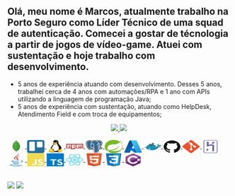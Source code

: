 ## Olá, meu nome é Marcos, atualmente trabalho na Porto Seguro como Líder Técnico de uma squad de autenticação. Comecei a gostar de técnologia a partir de jogos de vídeo-game. Atuei com sustentação e hoje trabalho com desenvolvimento.

- 5 anos de experiência atuando com desenvolvimento. Desses 5 anos, trabalhei cerca de 4 anos com automações/RPA e 1 ano com APIs utilizando a linguagem de programação Java;
- 5 anos de experiência com sustentação, atuando como HelpDesk, Atendimento Field e com troca de equipamentos;

<div align="center">
  <a href="https://github.com/MVBPinho">
  <img height="180em" src="https://github-readme-stats.vercel.app/api?username=MVBPinho&show_icons=true&theme=dark&include_all_commits=true&count_private=true"/>
  <img height="180em" src="https://github-readme-stats.vercel.app/api/top-langs/?username=MVBPinho&layout=compact&langs_count=7&theme=dark"/>
</div>

  <div style="display: inline_block"><br>
    <img align="center" alt="Pinho-CSS" height="30" width="40" src="https://github.com/devicons/devicon/blob/master/icons/mongodb/mongodb-original.svg"> 
       <img align="center" alt="Pinho-CSS" height="30" width="40" src="https://github.com/devicons/devicon/blob/master/icons/trello/trello-plain.svg"> 
    <img align="center" alt="Pinho-CSS" height="30" width="40" src="https://github.com/devicons/devicon/blob/master/icons/linux/linux-original.svg"> 
    <img align="center" alt="Pinho-CSS" height="30" width="40" src="https://github.com/devicons/devicon/blob/master/icons/npm/npm-original-wordmark.svg"> 
    <img align="center" alt="Pinho-CSS" height="30" width="40" src="https://github.com/devicons/devicon/blob/master/icons/postgresql/postgresql-original.svg"> 
    <img align="center" alt="Pinho-CSS" height="30" width="40" src="https://github.com/devicons/devicon/blob/master/icons/spring/spring-original.svg"> 
    <img align="center" alt="Pinho-CSS" height="30" width="40" src="https://github.com/devicons/devicon/blob/master/icons/azure/azure-original.svg"> 
      <img align="center" alt="Pinho-CSS" height="30" width="40" src="https://github.com/devicons/devicon/blob/master/icons/docker/docker-original.svg">  
    <img align="center" alt="Pinho-CSS" height="30" width="40" src="https://github.com/devicons/devicon/blob/master/icons/github/github-original.svg"> 
    <img align="center" alt="Pinho-CSS" height="30" width="40" src="https://github.com/devicons/devicon/blob/master/icons/git/git-original.svg"> 
    <img align="center" alt="Pinho-CSS" height="30" width="40" src="https://github.com/devicons/devicon/blob/master/icons/heroku/heroku-original.svg"> 
    <img align="center" alt="Pinho-Python" height="30" width="40" src="https://github.com/devicons/devicon/blob/master/icons/java/java-original.svg">
  <img align="center" alt="Pinho-Js" height="30" width="40" src="https://raw.githubusercontent.com/devicons/devicon/master/icons/javascript/javascript-plain.svg">
  <img align="center" alt="Pinho-Ts" height="30" width="40" src="https://raw.githubusercontent.com/devicons/devicon/master/icons/typescript/typescript-plain.svg">
  <img align="center" alt="Pinho-React" height="30" width="40" src="https://raw.githubusercontent.com/devicons/devicon/master/icons/react/react-original.svg">
  <img align="center" alt="Pinho-HTML" height="30" width="40" src="https://raw.githubusercontent.com/devicons/devicon/master/icons/html5/html5-original.svg">
  <img align="center" alt="Pinho-CSS" height="30" width="40" src="https://raw.githubusercontent.com/devicons/devicon/master/icons/css3/css3-original.svg">
  <img align="center" alt="Pinho-Csharp" height="30" width="40" src="https://raw.githubusercontent.com/devicons/devicon/master/icons/csharp/csharp-original.svg">
</div>
  
<div> 
    </br>
    <br>
  <a href = "mailto:marcos.cj2012@gmail.com"><img src="https://img.shields.io/badge/-Gmail-%23333?style=for-the-badge&logo=gmail&logoColor=white" target="_blank"></a>
  <a href="https://www.linkedin.com/in/pinhomarcos/" target="_blank"><img src="https://img.shields.io/badge/-LinkedIn-%230077B5?style=for-the-badge&logo=linkedin&logoColor=white" target="_blank"></a> 
 
</div>
